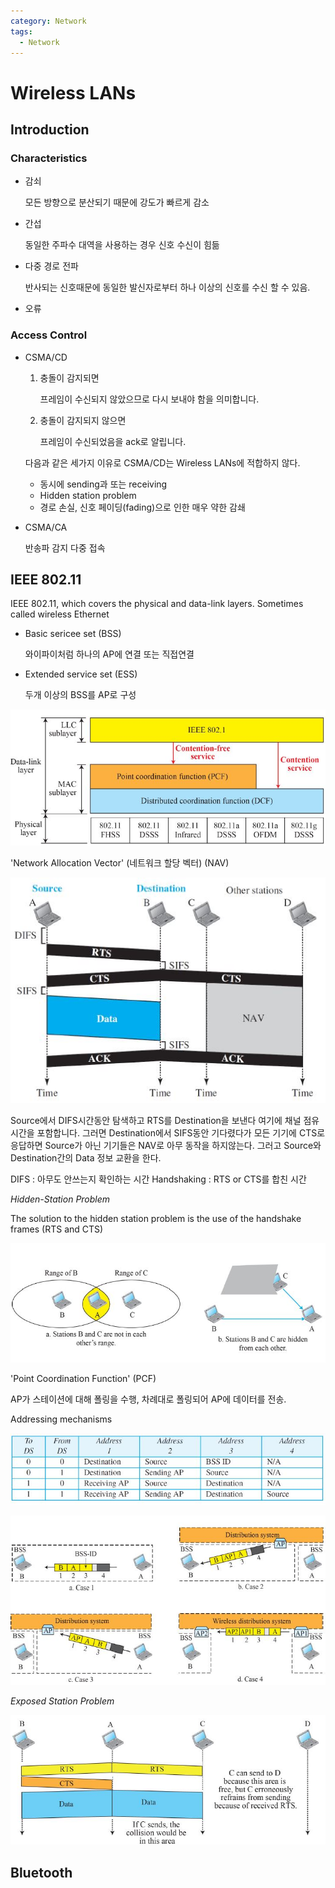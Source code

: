 ```yaml
---
category: Network
tags:
  - Network
---
```

# Wireless LANs

## Introduction

### Characteristics

- 감쇠
  
  모든 방향으로 분산되기 때문에 강도가 빠르게 감소

- 간섭
  
  동일한 주파수 대역을 사용하는 경우 신호 수신이 힘듦

- 다중 경로 전파
  
  반사되는 신호때문에 동일한 발신자로부터 하나 이상의 신호를 수신 할 수 있음.

- 오류

### Access Control

- CSMA/CD
  
    1. 충돌이 감지되면
    
        프레임이 수신되지 않았으므로 다시 보내야 함을 의미합니다.

    2. 충돌이 감지되지 않으면

        프레임이 수신되었음을 ack로 알립니다.

    다음과 같은 세가지 이유로 CSMA/CD는 Wireless LANs에 적합하지 않다.
    
    - 동시에 sending과 또는 receiving
    - Hidden station problem
    - 경로 손실, 신호 페이딩(fading)으로 인한 매우 약한 감쇄

- CSMA/CA

    반송파 감지 다중 접속

## IEEE 802.11

IEEE 802.11, which covers the physical and data-link layers. Sometimes called wireless Ethernet

- Basic sericee set (BSS)

  와이파이처럼 하나의 AP에 연결 또는 직접연결

- Extended service set (ESS)

    두개 이상의 BSS를 AP로 구성

![img](/assets/img/Data_communication/IEEE802.11.jpg)

'Network Allocation Vector' (네트워크 할당 벡터) (NAV)

![img](/assets/img/Data_communication/IEEE802.11MAC.jpg)

Source에서 DIFS시간동안 탐색하고 RTS를 Destination을 보낸다 여기에 채널 점유 시간을 포함합니다. 그러면 Destination에서 SIFS동안 기다렸다가 모든 기기에 CTS로 응답하면 Source가 아닌 기기들은 NAV로 아무 동작을 하지않는다. 그러고 Source와 Destination간의 Data 정보 교환을 한다.

DIFS : 아무도 안쓰는지 확인하는 시간
Handshaking : RTS or CTS를 합친 시간

*Hidden-Station Problem*

The solution to the hidden station problem is the use of the handshake frames (RTS and CTS)

![img](/assets/img/Data_communication/IEEE802.11Problem2.JPG)

'Point Coordination Function' (PCF)

AP가 스테이션에 대해 폴링을 수행, 차례대로 폴링되어 AP에 데이터를 전송.

Addressing mechanisms

![img](/assets/img/Data_communication/IEEE802.11Addressing.jpg)

![img](/assets/img/Data_communication/IEEE802.11Addressing2.jpg)

*Exposed Station Problem*

![img](/assets/img/Data_communication/IEEE802.11Problem.jpg)


## Bluetooth